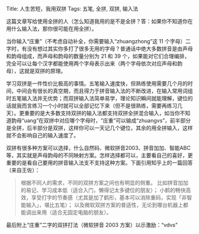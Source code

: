 Title: 人生苦短，我用双拼
Tags: 五笔, 全拼, 双拼, 输入法

这篇文章写给使用全拼的人（怎么知道我用的是不是全拼？答：如果你不知道你在用什么输入法，那你很可能在用全拼）。

当你输入“庄重”（不考虑自动补全，你需要输入“zhuangzhong”这 11 个字母）二字时，有没有想过其实你多打了很多无用的字母？普通话中绝大多数拼音是由声母和韵母组成，而声母和韵母的数量分别为 21 和 39 个，如果能对它们合理编排，完全可以让每个汉字都能使用两个字母表示出来（两个字母依次对应声母和韵母），这就是双拼的原理。

学习双拼是一件性价比极高的事情。五笔输入速度快，但熟练使用需要几个月的时间，中间会有很长的真空期，而且得力于拼音输入法的不断改进，在输入常用词组时五笔输入法并无优势；而双拼输入法简单易学，理论知识瞬间就能理解，键位的话就我而言练习一个小时就可以全部记忆下来（但不是很熟练，需要再练习几天）。更重要的是大多数支持双拼的输入法都支持双拼全拼混合输入，如当你不知道韵母“uang”在双拼中对应哪个字母时，“庄重”可以输成“zhuangvs”，前半部分是全拼，后半部分是双拼，这样你可以一天记几个键位，其余的用全拼输入，这样就不会影响自己的输入速度了。

<!-- more -->

双拼有很多种方案可以选择，什么自然码、微软拼音2003、拼音加加、智能ABC等，其实就是声母韵母的不同映射方案。怎样选择都可以，主要看自己的喜好，更重要的是看自己要用的拼音输入法支不支持这种方案。下面引用知乎上的一篇回答（来自王佐）：

> 根据不同人的需求，不同的双拼方案之间也有明显的侧重。
> 比如拼音加加的易记、学习成本低（适合入门，懒得记太多键位的朋友）；
> 小鹤的畅快高效，享受打字的节奏感（尤其是加了鹤形，基本可以消除重码，实现「非智能输入」，堪比五笔）；
> 以及微软双拼方案的普适性，无论到哪台机器上都能调出来用（适合无固定电脑的朋友）。

最后附上“庄重”二字的双拼打法（微软拼音 2003 方案）以示激励：“vdvs”
